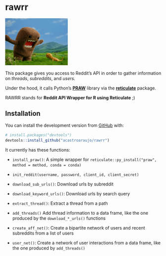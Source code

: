 
<!-- README.md is generated from README.Rmd. Please edit that file -->

# rawrr

<!-- badges: start -->

<!-- badges: end -->

<img src="rawrr.jpg" width="40%" />

This package gives you access to Reddit’s API in order to gather
information on *threads*, *subreddits*, and *users.*

Under the hood, it calls Python’s
[**PRAW**](https://praw.readthedocs.io/) library via the
[**reticulate**](https://rstudio.github.io/reticulate/) package.

RAWRR stands for **Reddit API Wrapper for R using Reticulate** ;)

## Installation

You can install the development version from
[GitHub](https://github.com/) with:

``` r
# install.packages("devtools")
devtools::install_github("acastroaraujo/rawrr")
```

It currently has these functions:

  - `install_praw()`: A simple wrapper for
    `reticulate::py_install("praw", method = method, conda = conda)`

  - `init_reddit(username, password, client_id, client_secret)`

  - `download_sub_urls()`: Download urls by subreddit

  - `download_keyword_urls()`: Download urls by search query

  - `extract_thread()`: Extract a thread from a path

  - `add_threads()` Add thread information to a data frame, like the one
    produced by the `download_*_urls()` functions

  - `create_aff_net()`: Create a bipartite network of users and recent
    subreddits from a list of users

  - `user_net()`: Create a network of user interactions from a data
    frame, like the one produced by `add_threads()`
